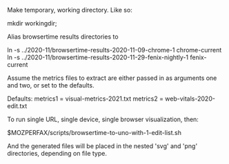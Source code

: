 Make temporary, working directory. Like so:

mkdir workingdir;

Alias browsertime results directories to

ln -s ../2020-11/browsertime-results-2020-11-09-chrome-1 chrome-current
ln -s ../2020-11/browsertime-results-2020-11-29-fenix-nightly-1 fenix-current

Assume the metrics files to extract are either passed in as arguments
one and two, or set to the defaults.

Defaults:
metrics1 = visual-metrics-2021.txt
metrics2 = web-vitals-2020-edit.txt

To run single URL, single device, single browser visualization, then:

$MOZPERFAX/scripts/browsertime-to-uno-with-1-edit-list.sh

And the generated files will be placed in the nested 'svg' and 'png'
directories, depending on file type.

